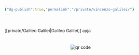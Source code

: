 ```yaml
---
{"dg-publish":true,"permalink":"/private/vincenzo-galilei/"}
---
```


#

[[private/Galileo Galilei\|Galileo Galilei]] apja



#
<p style="text-align: center;"><img src="https://chart.googleapis.com/chart?cht=qr&chl=https://notes.andrasdenes.com/vincenzo-galilei&chs=180x180&choe=UTF-8&chld=L|2" alt="qr code"></p>

